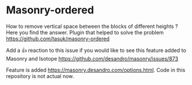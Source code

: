 # Masonry-ordered
 How to remove vertical space between the blocks of different heights ? Here you find the answer.
 Plugin that helped to solve the problem https://github.com/tasuk/masonry-ordered
 
 Add a 👍 reaction to this issue if you would like to see this feature added to Masonry and Isotope https://github.com/desandro/masonry/issues/873

Feature is added https://masonry.desandro.com/options.html. Code in this repository is not actual now.
